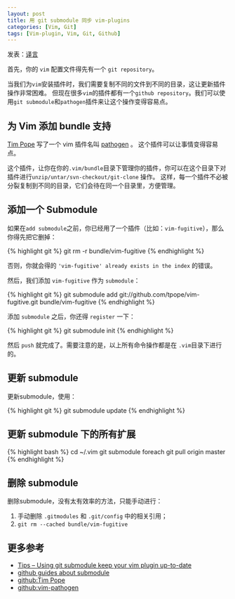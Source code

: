 ```yaml
---
layout: post
title: 用 git submodule 同步 vim-plugins
categories: [Vim, Git]
tags: [Vim-plugin, Vim, Git, Github]
---
```


发表：[译言](http://article.yeeyan.org/view/5912/331981)

首先，你的 `vim` 配置文件得先有一个 `git repository`。

当我们为`vim`安装插件时，我们需要复制不同的文件到不同的目录，这让更新插件操作非常困难。
但现在很多`vim`的插件都有一个`github repository`。我们可以使用`git submodule`和`pathogen`插件来让这个操作变得容易点。

## 为 Vim 添加 bundle 支持

[Tim Pope](http://www.vim.org/account/profile.php?user_id=9012) 写了一个 vim 插件名叫 [pathogen](http://www.vim.org/scripts/script.php?script_id=2332) 。
这个插件可以让事情变得容易点。

这个插件，让你在你的`.vim/bundle`目录下管理你的插件，你可以在这个目录下对插件进行`unzip/untar/svn-checkout/git-clone` 操作。
这样，每一个插件不必被分裂复制到不同的目录，它们会待在同一个目录里，方便管理。

## 添加一个 Submodule

如果在`add submodule`之前，你已经用了一个插件（比如：`vim-fugitive`），那么你得先把它删掉：

{% highlight git %}
git rm -r bundle/vim-fugitive
{% endhighlight %}

否则，你就会得的 `'vim-fugitive' already exists in the index` 的错误。

然后，我们添加 `vim-fugitive` 作为 `submodule`：

{% highlight git %}
git submodule add git://github.com/tpope/vim-fugitive.git bundle/vim-fugitive
{% endhighlight %}

添加 `submodule` 之后，你还得 `register` 一下：

{% highlight git %}
git submodule init
{% endhighlight %}

然后 `push` 就完成了。需要注意的是，以上所有命令操作都是在 `.vim`目录下进行的。

## 更新 submodule

更新submodule，使用：

{% highlight git %}
git submodule update
{% endhighlight %}

## 更新 submodule 下的所有扩展

{% highlight bash %}
cd ~/.vim
git submodule foreach git pull origin master
{% endhighlight %}

## 删除 submodule

删除submodule，没有太有效率的方法，只能手动进行：

1. 手动删除 `.gitmodules` 和 `.git/config` 中的相关引用；
2. `git rm --cached bundle/vim-fugitive`

## 更多参考

- [Tips – Using git submodule keep your vim plugin up-to-date](http://www.allenwei.cn/tips-using-git-submodule-keep-your-plugin-up-to-date/)
- [github guides about submodule](http://github.com/guides/using-git-submodules-to-track-plugins)
- [github:Tim Pope](https://github.com/tpope)
- [github:vim-pathogen](https://github.com/tpope/vim-pathogen)
